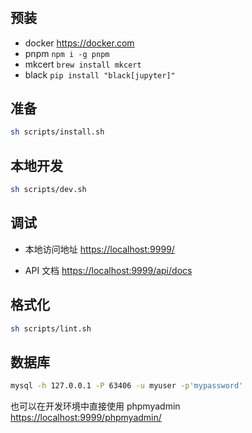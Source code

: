 #

## 预装

- docker <https://docker.com>
- pnpm `npm i -g pnpm`
- mkcert `brew install mkcert`
- black `pip install "black[jupyter]"`

## 准备

```bash
sh scripts/install.sh

```

## 本地开发

```bash
sh scripts/dev.sh
```

## 调试

- 本地访问地址 <https://localhost:9999/>

- API 文档 <https://localhost:9999/api/docs>

## 格式化

```bash
sh scripts/lint.sh
```

## 数据库

```bash
mysql -h 127.0.0.1 -P 63406 -u myuser -p'mypassword'
```

也可以在开发环境中直接使用 phpmyadmin <https://localhost:9999/phpmyadmin/>
